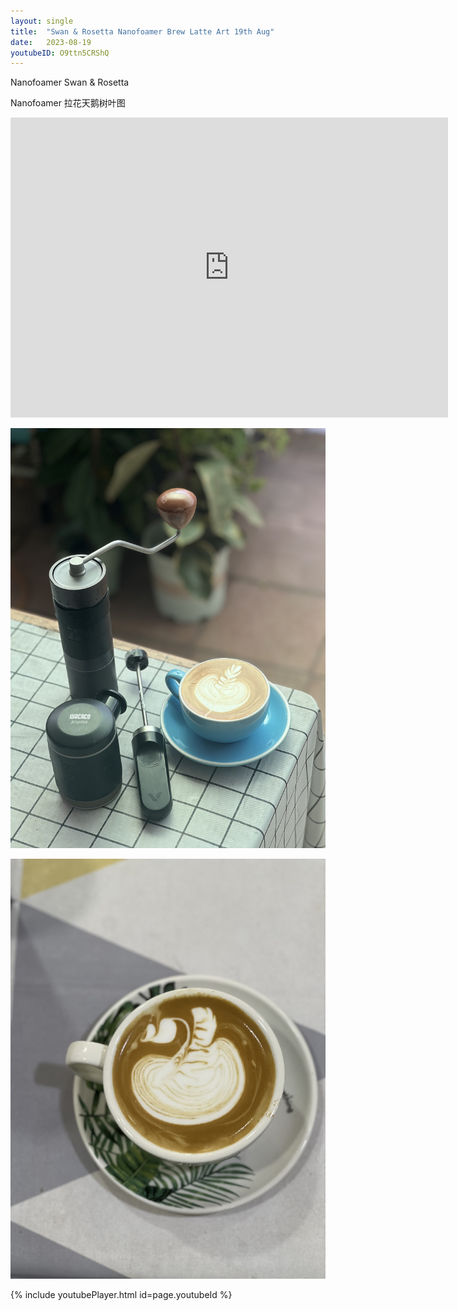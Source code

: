 ```yaml
---
layout: single
title:  "Swan & Rosetta Nanofoamer Brew Latte Art 19th Aug"
date:   2023-08-19
youtubeID: O9ttn5CRShQ
---
```


Nanofoamer Swan & Rosetta

Nanofoamer 拉花天鹅树叶图



<div class="embed-container">
  <iframe
      src="https://www.youtube.com/embed/O9ttn5CRShQ"
      width="700"
      height="480"
      frameborder="0"
      allowfullscreen="true">
  </iframe>
</div>




![](/assets/img/2023/08/19/IMG_6455.jpg)

![](/assets/img/2023/08/19/IMG_6447.jpg)


{% include youtubePlayer.html id=page.youtubeId %}

